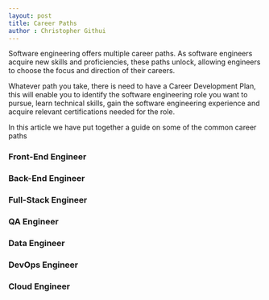 ```yaml
---
layout: post
title: Career Paths
author : Christopher Githui
---
```

Software engineering offers multiple career paths. As software engineers acquire new skills and proficiencies, these paths unlock, allowing engineers to choose the focus and direction of their careers.

Whatever path you take, there is need to have a Career Development Plan, this will enable you to identify the software engineering role you want to pursue, learn technical skills, gain the software engineering experience and acquire relevant certifications needed for the role.

In this article we have put together a guide on some of the common career paths 

### Front-End Engineer

### Back-End Engineer

### Full-Stack Engineer

### QA Engineer

### Data Engineer

### DevOps Engineer

### Cloud Engineer
